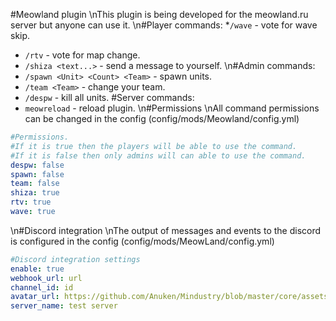 #Meowland plugin
\nThis plugin is being developed for the meowland.ru server but anyone can use it.
\n#Player commands:
*`/wave` - vote for wave skip. 
* `/rtv` - vote for map change.
* `/shiza <text...>` - send a message to yourself. 
\n#Admin commands:
* `/spawn <Unit> <Count> <Team>` - spawn units.
* `/team <Team>` - change your team.
* `/despw` - kill all units.
#Server commands:
* `meowreload` - reload plugin.
\n#Permissions
\nAll command permissions can be changed in the config (config/mods/Meowland/config.yml)
```yml
#Permissions.
#If it is true then the players will be able to use the command.
#If it is false then only admins will can able to use the command.
despw: false
spawn: false
team: false
shiza: true
rtv: true
wave: true 
```
\n#Discord integration
\nThe output of messages and events to the discord is configured in the config (config/mods/MeowLand/config.yml)
```yml
#Discord integration settings
enable: true
webhook_url: url
channel_id: id
avatar_url: https://github.com/Anuken/Mindustry/blob/master/core/assets-raw/sprites/units/corvus.png?raw=true
server_name: test server
```